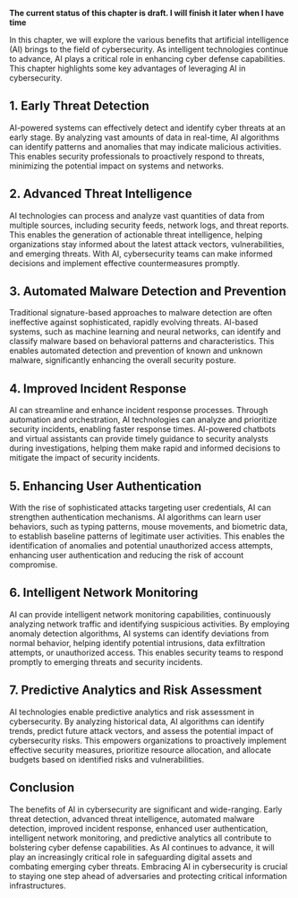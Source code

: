 **The current status of this chapter is draft. I will finish it later when I have time**

In this chapter, we will explore the various benefits that artificial intelligence (AI) brings to the field of cybersecurity. As intelligent technologies continue to advance, AI plays a critical role in enhancing cyber defense capabilities. This chapter highlights some key advantages of leveraging AI in cybersecurity.

**1. Early Threat Detection**
-----------------------------

AI-powered systems can effectively detect and identify cyber threats at an early stage. By analyzing vast amounts of data in real-time, AI algorithms can identify patterns and anomalies that may indicate malicious activities. This enables security professionals to proactively respond to threats, minimizing the potential impact on systems and networks.

**2. Advanced Threat Intelligence**
-----------------------------------

AI technologies can process and analyze vast quantities of data from multiple sources, including security feeds, network logs, and threat reports. This enables the generation of actionable threat intelligence, helping organizations stay informed about the latest attack vectors, vulnerabilities, and emerging threats. With AI, cybersecurity teams can make informed decisions and implement effective countermeasures promptly.

**3. Automated Malware Detection and Prevention**
-------------------------------------------------

Traditional signature-based approaches to malware detection are often ineffective against sophisticated, rapidly evolving threats. AI-based systems, such as machine learning and neural networks, can identify and classify malware based on behavioral patterns and characteristics. This enables automated detection and prevention of known and unknown malware, significantly enhancing the overall security posture.

**4. Improved Incident Response**
---------------------------------

AI can streamline and enhance incident response processes. Through automation and orchestration, AI technologies can analyze and prioritize security incidents, enabling faster response times. AI-powered chatbots and virtual assistants can provide timely guidance to security analysts during investigations, helping them make rapid and informed decisions to mitigate the impact of security incidents.

**5. Enhancing User Authentication**
------------------------------------

With the rise of sophisticated attacks targeting user credentials, AI can strengthen authentication mechanisms. AI algorithms can learn user behaviors, such as typing patterns, mouse movements, and biometric data, to establish baseline patterns of legitimate user activities. This enables the identification of anomalies and potential unauthorized access attempts, enhancing user authentication and reducing the risk of account compromise.

**6. Intelligent Network Monitoring**
-------------------------------------

AI can provide intelligent network monitoring capabilities, continuously analyzing network traffic and identifying suspicious activities. By employing anomaly detection algorithms, AI systems can identify deviations from normal behavior, helping identify potential intrusions, data exfiltration attempts, or unauthorized access. This enables security teams to respond promptly to emerging threats and security incidents.

**7. Predictive Analytics and Risk Assessment**
-----------------------------------------------

AI technologies enable predictive analytics and risk assessment in cybersecurity. By analyzing historical data, AI algorithms can identify trends, predict future attack vectors, and assess the potential impact of cybersecurity risks. This empowers organizations to proactively implement effective security measures, prioritize resource allocation, and allocate budgets based on identified risks and vulnerabilities.

**Conclusion**
--------------

The benefits of AI in cybersecurity are significant and wide-ranging. Early threat detection, advanced threat intelligence, automated malware detection, improved incident response, enhanced user authentication, intelligent network monitoring, and predictive analytics all contribute to bolstering cyber defense capabilities. As AI continues to advance, it will play an increasingly critical role in safeguarding digital assets and combating emerging cyber threats. Embracing AI in cybersecurity is crucial to staying one step ahead of adversaries and protecting critical information infrastructures.
